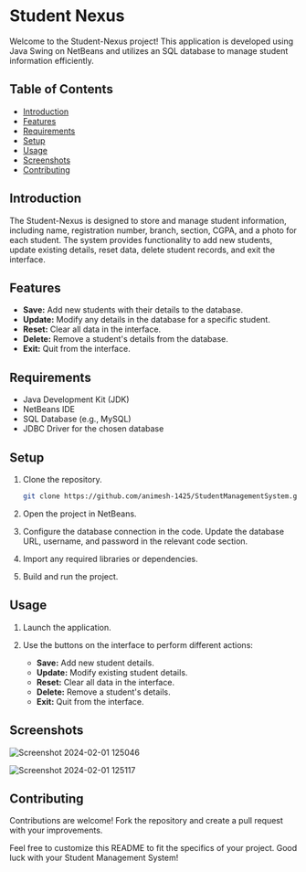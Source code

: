 # Student Nexus

Welcome to the Student-Nexus project! This application is developed using Java Swing on NetBeans and utilizes an SQL database to manage student information efficiently.

## Table of Contents

- [Introduction](#introduction)
- [Features](#features)
- [Requirements](#requirements)
- [Setup](#setup)
- [Usage](#usage)
- [Screenshots](#screenshots)
- [Contributing](#contributing)


## Introduction

The Student-Nexus is designed to store and manage student information, including name, registration number, branch, section, CGPA, and a photo for each student. The system provides functionality to add new students, update existing details, reset data, delete student records, and exit the interface.

## Features

- **Save:** Add new students with their details to the database.
- **Update:** Modify any details in the database for a specific student.
- **Reset:** Clear all data in the interface.
- **Delete:** Remove a student's details from the database.
- **Exit:** Quit from the interface.

## Requirements

- Java Development Kit (JDK)
- NetBeans IDE
- SQL Database (e.g., MySQL)
- JDBC Driver for the chosen database

## Setup

1. Clone the repository.
   ```bash
   git clone https://github.com/animesh-1425/StudentManagementSystem.git
   ```

2. Open the project in NetBeans.

3. Configure the database connection in the code. Update the database URL, username, and password in the relevant code section.

4. Import any required libraries or dependencies.

5. Build and run the project.

## Usage

1. Launch the application.

2. Use the buttons on the interface to perform different actions:
   - **Save:** Add new student details.
   - **Update:** Modify existing student details.
   - **Reset:** Clear all data in the interface.
   - **Delete:** Remove a student's details.
   - **Exit:** Quit from the interface.

## Screenshots

![Screenshot 2024-02-01 125046](https://github.com/animesh-1425/StudentManagementSystem/assets/89731346/0fae5be9-2b75-49f2-95de-ea4bb3f2cb86)



![Screenshot 2024-02-01 125117](https://github.com/animesh-1425/StudentManagementSystem/assets/89731346/b6f42415-2c85-451c-9fba-6896eb8d57e5)


## Contributing

Contributions are welcome! Fork the repository and create a pull request with your improvements.


Feel free to customize this README to fit the specifics of your project. Good luck with your Student Management System!
